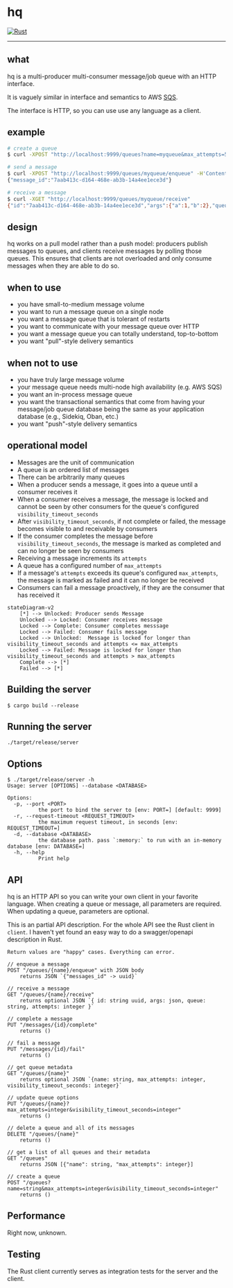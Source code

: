 # hq

[![Rust](https://github.com/ckampfe/hq/actions/workflows/rust.yml/badge.svg)](https://github.com/ckampfe/hq/actions/workflows/rust.yml)

---

## what

hq is a multi-producer multi-consumer message/job queue with an HTTP interface.

It is vaguely similar in interface and semantics to AWS [SQS](https://aws.amazon.com/sqs/).

The interface is HTTP, so you can use use any language as a client.

## example

```sh
# create a queue
$ curl -XPOST "http://localhost:9999/queues?name=myqueue&max_attempts=5&visibility_timeout_seconds=30"

# send a message
$ curl -XPOST "http://localhost:9999/queues/myqueue/enqueue" -H'Content-type: application/json' -d'{"a":1, "b":2}'
{"message_id":"7aab413c-d164-468e-ab3b-14a4ee1ece3d"}

# receive a message
$ curl -XGET "http://localhost:9999/queues/myqueue/receive"
{"id":"7aab413c-d164-468e-ab3b-14a4ee1ece3d","args":{"a":1,"b":2},"queue":"myqueue","attempts":1}%   
```

## design

hq works on a pull model rather than a push model: producers publish messages to queues, and clients receive messages by polling those queues. This ensures that clients are not overloaded and only consume messages when they are able to do so.

## when to use

- you have small-to-medium message volume
- you want to run a message queue on a single node
- you want a message queue that is tolerant of restarts
- you want to communicate with your message queue over HTTP
- you want a message queue you can totally understand, top-to-bottom
- you want "pull"-style delivery semantics

## when not to use

- you have truly large message volume
- your message queue needs multi-node high availability (e.g. AWS SQS)
- you want an in-process message queue
- you want the transactional semantics that come from having your message/job queue database being the same as your application database (e.g., Sidekiq, Oban, etc.)
- you want "push"-style delivery semantics

## operational model

- Messages are the unit of communication
- A queue is an ordered list of messages
- There can be arbitrarily many queues
- When a producer sends a message, it goes into a queue until a consumer receives it
- When a consumer receives a message, the message is locked and cannot be seen by other consumers for the queue's configured `visibility_timeout_seconds`
- After `visibility_timeout_seconds`, if not complete or failed, the message becomes visible to and receivable by consumers
- If the consumer completes the message before `visibility_timeout_seconds`, the message is marked as completed and can no longer be seen by consumers
- Receiving a message increments its `attempts`
- A queue has a configured number of `max_attempts`
- If a message's `attempts` exceeds its queue's configured `max_attempts`, the message is marked as failed and it can no longer be received
- Consumers can fail a message proactively, if they are the consumer that has received it
 
```mermaid
stateDiagram-v2
    [*] --> Unlocked: Producer sends Message
    Unlocked --> Locked: Consumer receives message
    Locked --> Complete: Consumer completes messsage
    Locked --> Failed: Consumer fails message
    Locked --> Unlocked:  Message is locked for longer than visibility_timeout_seconds and attempts <= max_attempts
    Locked --> Failed: Message is locked for longer than visibility_timeout_seconds and attempts > max_attempts
    Complete --> [*]
    Failed --> [*]
```

## Building the server

```
$ cargo build --release
```

## Running the server

```
./target/release/server
```

## Options

```
$ ./target/release/server -h
Usage: server [OPTIONS] --database <DATABASE>

Options:
  -p, --port <PORT>
          the port to bind the server to [env: PORT=] [default: 9999]
  -r, --request-timeout <REQUEST_TIMEOUT>
          the maximum request timeout, in seconds [env: REQUEST_TIMEOUT=]
  -d, --database <DATABASE>
          the database path. pass `:memory:` to run with an in-memory database [env: DATABASE=]
  -h, --help
          Print help
```


## API

hq is an HTTP API so you can write your own client in your favorite language.
When creating a queue or message, all parameters are required.
When updating a queue, parameters are optional.

This is an partial API description.
For the whole API see the Rust client in `client`.
I haven't yet found an easy way to do a swagger/openapi description in Rust.

```
Return values are "happy" cases. Everything can error.

// enqueue a message
POST "/queues/{name}/enqueue" with JSON body
    returns JSON `{"messages_id" -> uuid}`

// receive a message
GET "/queues/{name}/receive"
    returns optional JSON `{ id: string uuid, args: json, queue: string, attempts: integer }`

// complete a message
PUT "/messages/{id}/complete"
    returns ()

// fail a message
PUT "/messages/{id}/fail"
    returns ()

// get queue metadata
GET "/queues/{name}"
    returns optional JSON `{name: string, max_attempts: integer, visibility_timeout_seconds: integer}`

// update queue options
PUT "/queues/{name}?max_attempts=integer&visibility_timeout_seconds=integer"
    returns ()

// delete a queue and all of its messages
DELETE "/queues/{name}"
    returns ()

// get a list of all queues and their metadata
GET "/queues"
    returns JSON [{"name": string, "max_attempts": integer}]

// create a queue
POST "/queues?name=string&max_attempts=integer&visibility_timeout_seconds=integer"
    returns ()
```

## Performance

Right now, unknown.

## Testing

The Rust client currently serves as integration tests for the server and the client.

